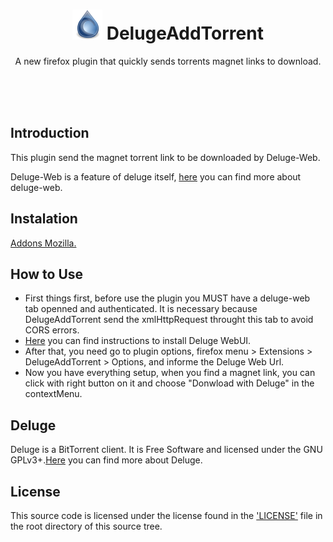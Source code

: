 <h1 align="center"><img src="https://github.com/muriloportugal/DelugeAddTorrent/blob/master/icons/deluge-48.png" width="48" height="48" /> DelugeAddTorrent</h1>
<p align="center">A new firefox plugin that quickly sends torrents magnet links to download.</p>
<br>
<br>
<br>


## Introduction

This plugin send the magnet torrent link to be downloaded by Deluge-Web.

Deluge-Web is a feature of deluge itself, <a href="https://dev.deluge-torrent.org/wiki/UserGuide/ThinClient#WebUI" target="_blank">here</a> you can find more about deluge-web.

## Instalation
<a href="https://addons.mozilla.org/pt-BR/firefox/addon/delugeaddtorrent/" target="_blank">Addons Mozilla.</a>

## How to Use

- First things first, before use the plugin you MUST have a deluge-web tab openned and authenticated. It is necessary because DelugeAddTorrent send the xmlHttpRequest throught this tab to avoid CORS errors.
- <a href="https://dev.deluge-torrent.org/wiki/UserGuide/ThinClient" target="_blank">Here</a> you can find instructions to install Deluge WebUI.
- After that, you need go to plugin options, firefox menu > Extensions > DelugeAddTorrent > Options, and informe the Deluge Web Url.
- Now you have everything setup, when you find a magnet link, you can click with right button on it and choose "Donwload with Deluge" in the contextMenu.


## Deluge

Deluge is a BitTorrent client. It is Free Software and licensed under the GNU GPLv3+.<a href="https://dev.deluge-torrent.org/wiki/UserGuide" target="_blank">Here</a> you can find more about Deluge.

## License

This source code is licensed under the license found in the ['LICENSE'](LICENSE) file in the root directory of this source tree.



